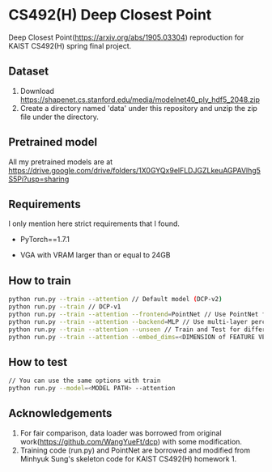 # CS492(H) Deep Closest Point
Deep Closest Point(https://arxiv.org/abs/1905.03304) reproduction for KAIST CS492(H) spring final project.

## Dataset
1. Download https://shapenet.cs.stanford.edu/media/modelnet40_ply_hdf5_2048.zip
2. Create a directory named 'data' under this repository and unzip the zip file under the directory.

## Pretrained model
All my pretrained models are at https://drive.google.com/drive/folders/1X0GYQx9elFLDJGZLkeuAGPAVlhg5S5Pi?usp=sharing

## Requirements
I only mention here strict requirements that I found.

* PyTorch==1.7.1

* VGA with VRAM larger than or equal to 24GB

## How to train
```bash
python run.py --train --attention // Default model (DCP-v2)
python run.py --train // DCP-v1
python run.py --train --attention --frontend=PointNet // Use PointNet for frontend instead of DGCNN (Ablation study 1)
python run.py --train --attention --backend=MLP // Use multi-layer perceptron for backend instead of SVD (Ablation study 2)
python run.py --train --attention --unseen // Train and Test for different categories
python run.py --train --attention --embed_dims=<DIMENSION of FEATURE VECTOR> // Set dimension of feature vector different from 512. (Set 768 to get the results for ablation study 3)
```

## How to test
```bash
// You can use the same options with train
python run.py --model=<MODEL PATH> --attention
```

## Acknowledgements
1. For fair comparison, data loader was borrowed from original work(https://github.com/WangYueFt/dcp) with some modification.
2. Training code (run.py) and PointNet are borrowed and modified from Minhyuk Sung's skeleton code for KAIST CS492(H) homework 1.
